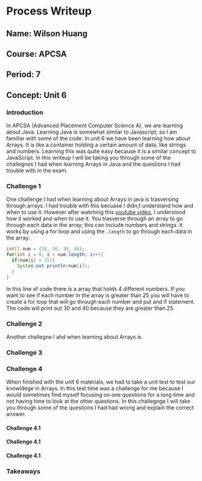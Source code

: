 # Process Writeup

## Name: Wilson Huang
## Course: APCSA
## Period: 7
## Concept: Unit 6

### Introduction
In APCSA (Advanced Placement Computer Science A), we are learning about Java. Learning Java is somewhat similar to Javascript; so I am familiar with some of the code. In unit 6 we have been learning how about Arrays. It is like a container holding a certain amount of data, like strings and numbers. Learning this was quite easy because it is a similar concept to JavaScript. In this writeup I will be taking you through some of the challegnes I had when learning Arrays in Java and the questions I had trouble with in the exam. 

### Challenge 1
One challenge I had when learning about Arrays in java is trasversing through arrays. I had trouble with this becuase I didn;t understand how and when to use it. However after watching this [youtube video](https://www.youtube.com/watch?v=A31qPGH43Gw), I understood how it worked and when to use it. You trasverse through an array to go through each data in the array; this can include numbers and strings. It works by using a for loop and using the `.length` to go through each data in the array.
```Java
int[] num = {10, 20, 30, 40};
for(int i = 0; i < num.length; i++){
  if(num[i] > 25){
    System.out.println(num[i]);
  }
}
```
In this line of code there is a array that holds 4 different numbers. If you want to see if each number in the array is greater than 25 you will have to create a for loop that will go through each number and put and if statement. The code will print out 30 and 40 because they are greater than 25. 

### Challenge 2
Another challegne I ahd when learning about Arrays is 




### Challenge 3





### Challenge 4
When finished with the unit 6 materials, we had to take a unit test to test our knowldege in Arrays. In this test time was a challenge for me because I would sometimes find myself focusing on one questions for a long time and not having time to look at the other questions. In this challegnge I will take you through some of the questions I had had wrong and explain the correct answer. 

#### Challenge 4.1

#### Challenge 4.1

#### Challenge 4.1



### Takeaways 







